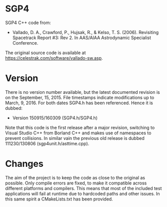 # SGP4
SGP4 C++ code from:

* Vallado, D. A., Crawford, P., Hujsak, R., & Kelso, T. S. (2006). Revisiting Spacetrack Report #3: Rev 2. In AAS/AIAA Astrodynamic Specialist Conference.

The original source code is available at https://celestrak.com/software/vallado-sw.asp.

# Version
There is no version number available, but the latest documented revision is on the September, 15, 2015. File timestamps indicate modifications up to March, 9, 2016. For both dates SGP4.h has been referenced. Hence it is dubbed:

* Version 150915/160309 (SGP4.h/SGP4.h)

Note that this code is the first release after a major revision, switching to Visual Studio C++ from Borland C++ and makes use of namespaces to prevent collisions. In similar vain the previous old release is dubbed 111230/130806 (sgp4unit.h/asttime.cpp).

# Changes
The aim of the project is to keep the code as close to the original as possible. Only compile errors are fixed, to make it compatible across different platforms and compilers. This means that most of the included test applications will fail at runtime due to hardcoded paths and other issues. In this same spirit a CMakeLists.txt has been provided.
